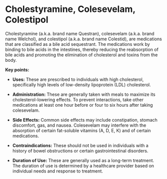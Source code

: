 # Cholestyramine, Colesevelam, Colestipol

Cholestyramine (a.k.a. brand name Questran), colesevelam (a.k.a. brand name Welchol), and colestipol (a.k.a. brand name Colestid), are medications that are classified as a bile acid sequestrant. The medications work by binding to bile acids in the intestines, thereby reducing the reabsorption of bile acids and promoting the elimination of cholesterol and toxins from the body. 

**Key points:**

* **Uses:** These are prescribed to individuals with high cholesterol, specifically high levels of low-density lipoprotein (LDL) cholesterol.

* **Administration:** These are generally taken with meals to maximize its cholesterol-lowering effects. To prevent interactions, take other medications at least one hour before or four to six hours after taking colesevelam.

* **Side Effects:** Common side effects may include constipation, stomach discomfort, gas, and nausea. Colesevelam may interfere with the absorption of certain fat-soluble vitamins (A, D, E, K) and of certain medications. 

* **Contraindications:** These should not be used in individuals with a history of bowel obstructions or certain gastrointestinal disorders.

* **Duration of Use:** These are generally used as a long-term treatment. The duration of use is determined by a healthcare provider based on individual needs and response to treatment.
